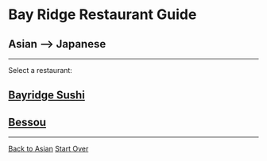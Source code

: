 # Bay Ridge Restaurant Guide
## Asian --> Japanese
---
Select a restaurant:
## [Bayridge Sushi](http://www.brsushi.com/)
## [Bessou](https://www.bessou.nyc/)
---
[Back to Asian](asian.md)
[Start Over](../home.md)